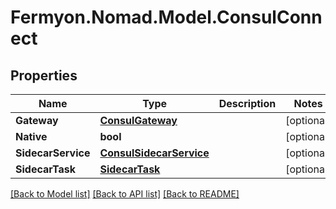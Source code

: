 # Fermyon.Nomad.Model.ConsulConnect

## Properties

Name | Type | Description | Notes
------------ | ------------- | ------------- | -------------
**Gateway** | [**ConsulGateway**](ConsulGateway.md) |  | [optional] 
**Native** | **bool** |  | [optional] 
**SidecarService** | [**ConsulSidecarService**](ConsulSidecarService.md) |  | [optional] 
**SidecarTask** | [**SidecarTask**](SidecarTask.md) |  | [optional] 

[[Back to Model list]](../README.md#documentation-for-models) [[Back to API list]](../README.md#documentation-for-api-endpoints) [[Back to README]](../README.md)

